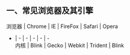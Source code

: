 ## 一、常见浏览器及其引擎  
  
浏览器 | Chrome | IE | FireFox | Safari | Opera  
- | - | - | - | - | -  
内核 | Blink | Gecko |  Webkit | Trident | Blink  

